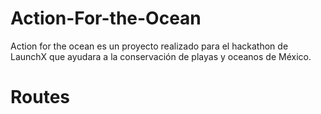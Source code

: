 # Action-For-the-Ocean
Action for the ocean es un proyecto realizado para el hackathon de LaunchX que ayudara a la conservación de playas y oceanos de México.

# Routes




